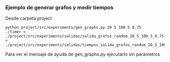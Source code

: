 ### Ejemplo de generar grafos y medir tiempos

Desde carpeta project

```
python project/src/experiments/gen_graphs.py 20 5 100 5 0.75
./timer < ./project/src/experiments/salidas/salida_grafos_random_20_5_100_5_0.75.in > ./project/src/experiments/salidas/tiempos_salida_grafos_random_20_5_100_5_0.75.csv

```

Para ver el mensaje de ayuda de gen_graphs.py ejecutarlo sin parámetros
